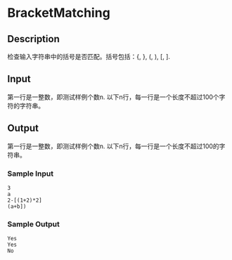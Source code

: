 # BracketMatching
	
## Description
检查输入字符串中的括号是否匹配。括号包括：{, }, (, ), [, ].
 

## Input
第一行是一整数，即测试样例个数n.
以下n行，每一行是一个长度不超过100个字符的字符串。
 

## Output
第一行是一整数，即测试样例个数n.
以下n行，每一行是一个长度不超过100的字符串。

### Sample Input
```
3
a
2-[(1+2)*2]
(a+b])
```

### Sample Output

```
Yes
Yes
No
```

